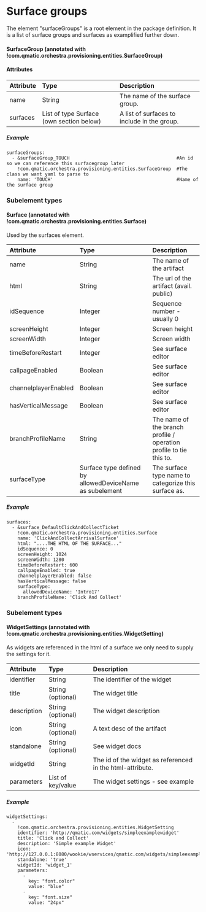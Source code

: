 # Surface groups

The element "surfaceGroups" is a root element in the package definition. It is a list of surface groups and surfaces as examplified further down.

#### SurfaceGroup \(annotated with !com.qmatic.orchestra.provisioning.entities.SurfaceGroup\)

#### Attributes

| Attribute | Type | Description |
| :--- | :--- | :--- |
| name | String | The name of the surface group. |
| surfaces | List of type Surface \(own section below\) | A list of surfaces to include in the group. |

##### Example

```
surfaceGroups:
  - &surfaceGroup_TOUCH                                       #An id so we can reference this surfacegroup later
    !com.qmatic.orchestra.provisioning.entities.SurfaceGroup  #The class we want yaml to parse to
    name: 'TOUCH'                                             #Name of the surface group
```

### Subelement types

#### Surface \(annotated with !com.qmatic.orchestra.provisioning.entities.Surface\)

Used by the surfaces element.

| Attribute | Type | Description |
| :--- | :--- | :--- |
| name | String | The name of the artifact |
| html | String | The url of the artifact \(avail. public\) |
| idSequence | Integer | Sequence number - usually 0 |
| screenHeight | Integer | Screen height |
| screenWidth | Integer | Screen width |
| timeBeforeRestart | Integer | See surface editor |
| callpageEnabled | Boolean | See surface editor |
| channelplayerEnabled | Boolean | See surface editor |
| hasVerticalMessage | Boolean | See surface editor |
| branchProfileName | String | The name of the branch profile / operation profile to tie this to. |
| surfaceType | Surface type defined by allowedDeviceName as subelement | The surface type name to categorize this surface as. |

##### Example

```
surfaces: 
  - &surface_DefaultClickAndCollectTicket
    !com.qmatic.orchestra.provisioning.entities.Surface
    name: 'ClickAndCollectArrivalSurface'
    html: "....THE HTML OF THE SURFACE..."
    idSequence: 0
    screenHeight: 1024
    screenWidth: 1280
    timeBeforeRestart: 600
    callpageEnabled: true
    channelplayerEnabled: false
    hasVerticalMessage: false
    surfaceType:
      allowedDeviceName: 'Intro17'
    branchProfileName: 'Click And Collect'
```

### Subelement types

#### WidgetSettings \(annotated with !com.qmatic.orchestra.provisioning.entities.WidgetSetting\)

As widgets are referenced in the html of a surface we only need to supply the settings for it.

| Attribute | Type | Description |
| :--- | :--- | :--- |
| identifier | String | The identifier of the widget |
| title | String \(optional\) | The widget title |
| description | String \(optional\) | The widget description |
| icon | String \(optional\) | A text desc of the artifact |
| standalone | String \(optional\) | See widget docs |
| widgetId | String | The id of the widget as referenced in the html-attribute.  |
| parameters | List of key/value | The widget settings - see example |

##### Example

```
widgetSettings: 
  -
    !com.qmatic.orchestra.provisioning.entities.WidgetSetting
    identifier: 'http://qmatic.com/widgets/simpleexamplewidget'
    title: 'Click and Collect'
    description: 'Simple example Widget'
    icon: 'http://127.0.0.1:8080/wookie/wservices/qmatic.com/widgets/simpleexamplewidget/img/x.png'
    standalone: 'true'
    widgetId: 'widget_1'
    parameters:
      -
        key: "font.color"
        value: "blue"
      -
        key: "font.size"
        value: "24px"

```

#### 



